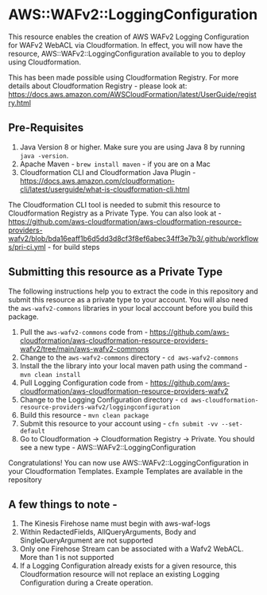 # AWS::WAFv2::LoggingConfiguration
This resource enables the creation of AWS WAFv2 Logging Configuration for WAFv2 WebACL via Cloudformation. In effect, you will now have the resource, AWS::WAFv2::LoggingConfiguration available to you to deploy using Cloudformation.

This has been made possible using Cloudformation Registry. For more details about Cloudformation Registry - please look at: https://docs.aws.amazon.com/AWSCloudFormation/latest/UserGuide/registry.html

## Pre-Requisites

1. Java Version 8 or higher. Make sure you are using Java 8 by running `java -version`.
2. Apache Maven - `brew install maven` - if you are on a Mac
3. Cloudformation CLI and Cloudformation Java Plugin - https://docs.aws.amazon.com/cloudformation-cli/latest/userguide/what-is-cloudformation-cli.html

The Cloudformation CLI tool is needed to submit this resource to Cloudformation Registry as a Private Type. You can also look at - https://github.com/aws-cloudformation/aws-cloudformation-resource-providers-wafv2/blob/bda16eaff1b6d5dd3d8cf3f8ef6abec34ff3e7b3/.github/workflows/pri-ci.yml - for build steps

## Submitting this resource as a Private Type

The following instructions help you to extract the code in this repository and submit this resource as a private type to your account. You will also need the `aws-wafv2-commons` libraries in your local acccount before you build this package.  

1. Pull the `aws-wafv2-commons` code from - https://github.com/aws-cloudformation/aws-cloudformation-resource-providers-wafv2/tree/main/aws-wafv2-commons
2. Change to the `aws-wafv2-commons` directory - `cd aws-wafv2-commons`
3. Install the the library into your local maven path using the command - `mvn clean install`
4. Pull Logging Configuration code from - https://github.com/aws-cloudformation/aws-cloudformation-resource-providers-wafv2
5. Change to the Logging Configuration directory - `cd aws-cloudformation-resource-providers-wafv2/loggingconfiguration`
6. Build this resource - `mvn clean package`
7. Submit this resource to your account using - `cfn submit -vv --set-default`
8. Go to Cloudformation -> Cloudformation Registry -> Private. You should see a new type - AWS::WAFv2::LoggingConfiguration

Congratulations! You can now use AWS::WAFv2::LoggingConfiguration in your Cloudformation Templates. Example Templates are available in the repository

## A few things to note -
1. The Kinesis Firehose name must begin with aws-waf-logs
2. Within RedactedFields, AllQueryArguments, Body and SingleQueryArgument are not supported
3. Only one Firehose Stream can be associated with a Wafv2 WebACL. More than 1 is not supported
4. If a Logging Configuration already exists for a given resource, this Cloudformation resource will not replace an existing Logging Configuration during a Create operation.
